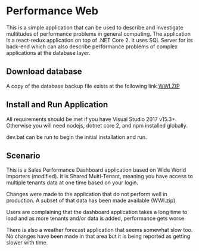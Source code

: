 # Performance Web

This is a simple application that can be used to describe and investigate multitudes of performance problems in general computing.   The application is a react-redux application on top of .NET Core 2.  It uses SQL Server for its back-end which can also describe performance problems of complex applications at the database layer.

## Download database

A copy of the database backup file exists at the following link [WWI.ZIP](https://1drv.ms/u/s!AmuFonlDt0nzh0kI2j78Mou6FMMW)

## Install and Run Application

All requirements should be met if you have Visual Studio 2017 v15.3+.  Otherwise you will need nodejs, dotnet core 2, and npm installed globally.

dev.bat can be run to begin the initial installation and run.

## Scenario

This is a Sales Performance Dashboard application based on Wide World Importers (modified).  It is Shared Multi-Tenant, meaning you have access to multiple tenants data at one time based on your login. 

Changes were made to the application that do not perform well in production.  A subset of that data has been made available (WWI.zip).  

Users are complaining that the dashboard application takes a long time to load and as more tenants and/or data is added, performance gets worse.  

There is also a weather forecast application that seems somewhat slow too.  No changes have been made in that area but it is being reported as getting slower with time.
